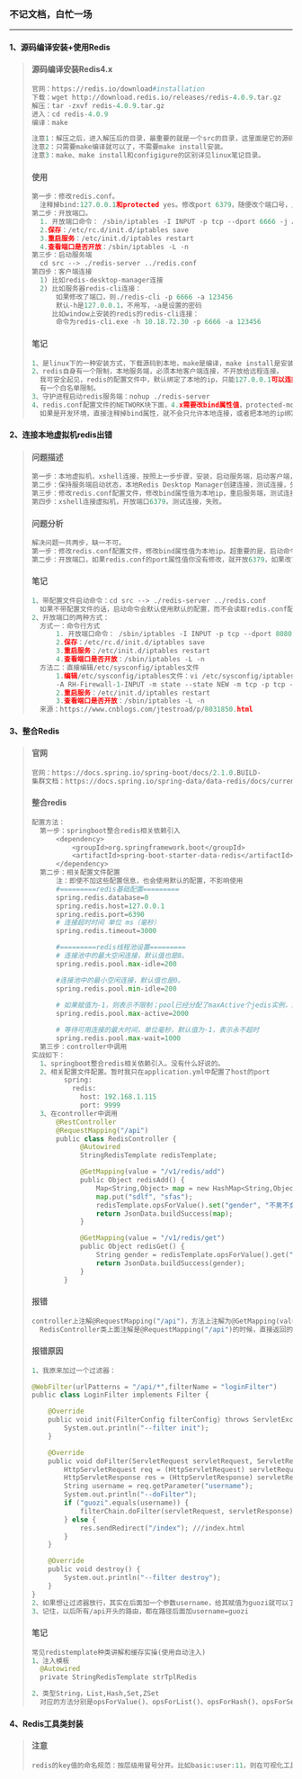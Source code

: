 ### 不记文档，白忙一场

------

#### 1、源码编译安装+使用Redis

> #### 源码编译安装Redis4.x
>
> ```python
> 官网：https://redis.io/download#installation
> 下载：wget http://download.redis.io/releases/redis-4.0.9.tar.gz
> 解压：tar -zxvf redis-4.0.9.tar.gz
> 进入：cd redis-4.0.9
> 编译：make
> 
> 注意1：解压之后，进入解压后的目录，最重要的就是一个src的目录，这里面是它的源码。底层用c写的。
> 注意2：只需要make编译就可以了，不需要make install安装。
> 注意3：make、make install和configigure的区别详见linux笔记目录。
> ```
>
> #### 使用
>
> ```python
> 第一步：修改redis.conf。
> 	注释掉bind:127.0.0.1和protected yes。修改port 6379，随便改个端口号，比如port 6666
> 第二步：开放端口。
> 	1. 开放端口命令： /sbin/iptables -I INPUT -p tcp --dport 6666 -j ACCEPT
> 	2.保存：/etc/rc.d/init.d/iptables save
> 	3.重启服务：/etc/init.d/iptables restart
> 	4.查看端口是否开放：/sbin/iptables -L -n
> 第三步：启动服务端
> 	cd src --> ./redis-server ../redis.conf
> 第四步：客户端连接
> 	1) 比如redis-desktop-manager连接
> 	2) 比如服务器redis-cli连接：
> 		如果修改了端口，则./redis-cli -p 6666 -a 123456
> 		默认-h是127.0.0.1，不用写，-a是设置的密码
> 	   比如window上安装的redis的redis-cli连接：
> 		命令为redis-cli.exe -h 10.18.72.30 -p 6666 -a 123456
> ```
>
> #### 笔记
>
> ```python
> 1、是linux下的一种安装方式，下载源码到本地，make是编译，make install是安装
> 2、redis自身有一个限制，本地服务端，必须本地客户端连接，不开放给远程连接。
> 	我可安全起见，redis的配置文件中，默认绑定了本地的ip，只能127.0.0.1可以连接。
> 	有一个白名单限制。
> 3、守护进程启动redis服务端：nohup ./redis-server
> 4、redis.conf配置文件的NETWORK块下面，4.x需要改bind属性值，protected-mode属性值。
> 	如果是开发环境，直接注释掉bind属性，就不会只允许本地连接，或者把本地的ip绑定到上面，可以绑定多     个ip，之间用空格隔开。
> ```

#### 2、连接本地虚拟机redis出错

> #### 问题描述
>
> ```python
> 第一步：本地虚拟机，xshell连接，按照上一步步骤，安装，启动服务端，启动客户端，操作客户端，存取redis		中数据正常。
> 第二步：保持服务端启动状态，本地Redis Desktop Manager创建连接，测试连接，失败。
> 第三步：修改redis.conf配置文件，修改bind属性值为本地ip，重启服务端，测试连接，失败。
> 第四步：xshell连接虚拟机，开放端口6379，测试连接，失败。
> ```
>
> #### 问题分析
>
> ```python
> 解决问题一共两步，缺一不可。
> 第一步：修改redis.conf配置文件，修改bind属性值为本地ip。超重要的是，启动命令一定要加上配置文件。
> 第二步：开放端口，如果redis.conf的port属性值你没有修改，就开放6379，如果改了，就开放修改过后的值。
> ```
>
> #### 笔记
>
> ```python
> 1、带配置文件启动命令：cd src --> ./redis-server ../redis.conf
> 	如果不带配置文件的话，启动命令会默认使用默认的配置，而不会读取redis.conf配置文件。所以即使你修     改了配置文件，但是启动命令不带配置文件参数，也是不会生效的。
> 2、开放端口的两种方式：
> 	方式一：命令行方式
> 		1. 开放端口命令： /sbin/iptables -I INPUT -p tcp --dport 8080 -j ACCEPT
> 		2.保存：/etc/rc.d/init.d/iptables save
> 		3.重启服务：/etc/init.d/iptables restart
> 		4.查看端口是否开放：/sbin/iptables -L -n
> 	方法二：直接编辑/etc/sysconfig/iptables文件
> 		1.编辑/etc/sysconfig/iptables文件：vi /etc/sysconfig/iptables。加入内容并保存：
> 		-A RH-Firewall-1-INPUT -m state --state NEW -m tcp -p tcp --dport 8080 -j ACCEPT
> 		2.重启服务：/etc/init.d/iptables restart
> 		3.查看端口是否开放：/sbin/iptables -L -n
> 	来源：https://www.cnblogs.com/jtestroad/p/8031850.html
> ```

#### 3、整合Redis

> #### 官网
>
> ```python
> 官网：https://docs.spring.io/spring-boot/docs/2.1.0.BUILD-									SNAPSHOT/reference/htmlsingle/#boot-features-redis
> 集群文档：https://docs.spring.io/spring-data/data-redis/docs/current/reference/html/#cluster
> ```
>
> #### 整合redis
>
> ```python
> 配置方法：
> 	第一步：springboot整合redis相关依赖引入
> 		<dependency>
> 			<groupId>org.springframework.boot</groupId>
> 			<artifactId>spring-boot-starter-data-redis</artifactId>
> 		</dependency>
> 	第二步：相关配置文件配置
> 		注：即使不加这些配置信息，也会使用默认的配置，不影响使用
> 		#=========redis基础配置=========
> 		spring.redis.database=0
> 		spring.redis.host=127.0.0.1
> 		spring.redis.port=6390
> 		# 连接超时时间 单位 ms（毫秒）
> 		spring.redis.timeout=3000
> 
> 		#=========redis线程池设置=========
> 		# 连接池中的最大空闲连接，默认值也是8。
> 		spring.redis.pool.max-idle=200
> 
> 		#连接池中的最小空闲连接，默认值也是0。
> 		spring.redis.pool.min-idle=200
> 			
> 		# 如果赋值为-1，则表示不限制；pool已经分配了maxActive个jedis实例，则此时pool的状态为			exhausted(耗尽)。
> 		spring.redis.pool.max-active=2000
> 
> 		# 等待可用连接的最大时间，单位毫秒，默认值为-1，表示永不超时
> 		spring.redis.pool.max-wait=1000
> 	第三步：controller中调用
> 实战如下：
> 	1、springboot整合redis相关依赖引入。没有什么好说的。
> 	2、相关配置文件配置。暂时我只在application.yml中配置了host的port
>         spring:
>           redis:
>             host: 192.168.1.115
>             port: 9999
> 	3、在controller中调用
> 		@RestController
> 		@RequestMapping("/api")
> 		public class RedisController {
>             @Autowired
>             StringRedisTemplate redisTemplate;
> 
>             @GetMapping(value = "/v1/redis/add")
>             public Object redisAdd() {
>                 Map<String,Object> map = new HashMap<String,Object>();
>                 map.put("sdlf", "sfas");
>                 redisTemplate.opsForValue().set("gender", "不男不女");
>                 return JsonData.buildSuccess(map);
>             }
> 
>             @GetMapping(value = "/v1/redis/get")
>             public Object redisGet() {
>                 String gender = redisTemplate.opsForValue().get("gender");
>                 return JsonData.buildSuccess(gender);
>             }
>         }
> ```
>
> #### 报错
>
> ```python
> controller上注解@RequestMapping("/api")，方法上注解为@GetMapping(value = "/v1/redis/add")，
> 	RedisController类上面注解是@RequestMapping("/api")的时候，直接返回的是Thymeleaf的			index.html页面。改为@RequestMapping("/guozi")的时候，即只要不是api的其他路由名称的时候，成功	 返回了正确信息。
> ```
>
> #### 报错原因
>
> ```python
> 1、我原来加过一个过滤器：
> 
> @WebFilter(urlPatterns = "/api/*",filterName = "loginFilter")
> public class LoginFilter implements Filter {
> 
>     @Override
>     public void init(FilterConfig filterConfig) throws ServletException {
>         System.out.println("--filter init");
>     }
> 
>     @Override
>     public void doFilter(ServletRequest servletRequest, ServletResponse servletResponse, 			FilterChain filterChain) throws IOException, ServletException {
>         HttpServletRequest req = (HttpServletRequest) servletRequest;
>         HttpServletResponse res = (HttpServletResponse) servletResponse;
>         String username = req.getParameter("username");
>         System.out.println("--doFilter");
>         if ("guozi".equals(username)) {
>             filterChain.doFilter(servletRequest, servletResponse);
>         } else {
>             res.sendRedirect("/index"); ///index.html
>         }
>     }
> 
>     @Override
>     public void destroy() {
>         System.out.println("--filter destroy");
>     }
> }
> 2、如果想让过滤器放行，其实在后面加一个参数username，给其赋值为guozi就可以了
> 3、记住，以后所有/api开头的路由，都在路径后面加username=guozi
> ```
>
> #### 笔记
>
> ```python
> 常见redistemplate种类讲解和缓存实操(使用自动注入)
> 1、注入模板
> 	@Autowired
> 	private StringRedisTemplate strTplRedis
> 
> 2、类型String，List,Hash,Set,ZSet
> 	对应的方法分别是opsForValue()、opsForList()、opsForHash()、opsForSet()、opsForZSet()
> ```

#### 4、Redis工具类封装

> #### 注意
>
> ```python
> redis的key值的命名规范：按层级用冒号分开。比如basic:user:11，则在可视化工具中，将按层级生成文件夹，basic是一个文件夹，展开，user是一个文件夹。而且这样的命名，查询的效率更高。
> ```

